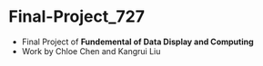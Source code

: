 # Final-Project_727
+ Final Project of **Fundemental of Data Display and Computing** 
+ Work by Chloe Chen and Kangrui Liu
